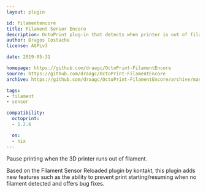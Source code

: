 ```yaml
---
layout: plugin

id: filamentencore
title: Filament Sensor Encore
description: OctoPrint plug-in that detects when printer is out of filament
author: Dragos Costache
license: AGPLv3

date: 2019-05-31

homepage: https://github.com/draagc/OctoPrint-FilamentEncore
source: https://github.com/draagc/OctoPrint-FilamentEncore
archive: https://github.com/draagc/OctoPrint-FilamentEncore/archive/master.zip

tags:
- filament
- sensor

compatibility:
  octoprint:
  - 1.2.6

  os:
  - nix
---
```

Pause printing when the 3D printer runs out of filament. 

Based on the Filament Sensor Reloaded plugin by kontakt, this plugin adds new features such as the ability to prevent print starting/resuming when no filament detected and offers bug fixes. 
